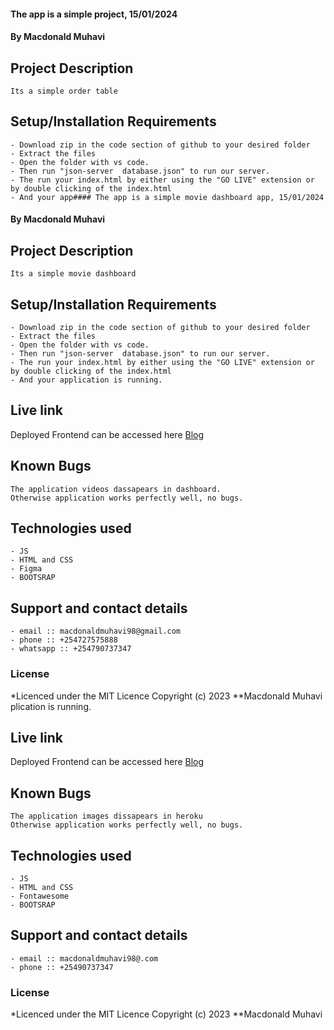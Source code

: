 #### The app is a simple  project, 15/01/2024
#### **By Macdonald Muhavi**
## Project Description
    Its a simple order table 
## Setup/Installation Requirements
    - Download zip in the code section of github to your desired folder
    - Extract the files
    - Open the folder with vs code.
    - Then run "json-server  database.json" to run our server.
    - The run your index.html by either using the "GO LIVE" extension or by double clicking of the index.html
    - And your app#### The app is a simple movie dashboard app, 15/01/2024
#### **By Macdonald Muhavi**
## Project Description
    Its a simple movie dashboard
## Setup/Installation Requirements
    - Download zip in the code section of github to your desired folder
    - Extract the files
    - Open the folder with vs code.
    - Then run "json-server  database.json" to run our server.
    - The run your index.html by either using the "GO LIVE" extension or by double clicking of the index.html
    - And your application is running.
       
## Live link
Deployed Frontend can be accessed here [Blog](https://nextblog-macdonald34..app/)   


## Known Bugs
    The application videos dassapears in dashboard.
    Otherwise application works perfectly well, no bugs.

## Technologies used
    - JS
    - HTML and CSS
    - Figma
    - BOOTSRAP

## Support and contact details
    - email :: macdonaldmuhavi98@gmail.com
    - phone :: +254727575888
    - whatsapp :: +254790737347

### License
*Licenced under the MIT Licence
Copyright (c) 2023 **Macdonald Muhavi
plication is running.
       
## Live link
Deployed Frontend can be accessed here [Blog](https://nextblog-macdonald34.app/)   


## Known Bugs
    The application images dissapears in heroku
    Otherwise application works perfectly well, no bugs.

## Technologies used
    - JS
    - HTML and CSS
    - Fontawesome
    - BOOTSRAP

## Support and contact details
    - email :: macdonaldmuhavi98@.com
    - phone :: +25490737347

### License
*Licenced under the MIT Licence
Copyright (c) 2023 **Macdonald Muhavi
